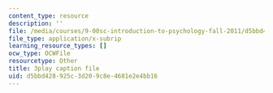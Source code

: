 ```yaml
---
content_type: resource
description: ''
file: /media/courses/9-00sc-introduction-to-psychology-fall-2011/d5bbd428925c3d209c8e4681e2e4bb16_MYMYXhR2Ppw.srt
file_type: application/x-subrip
learning_resource_types: []
ocw_type: OCWFile
resourcetype: Other
title: 3play caption file
uid: d5bbd428-925c-3d20-9c8e-4681e2e4bb16
---
```

